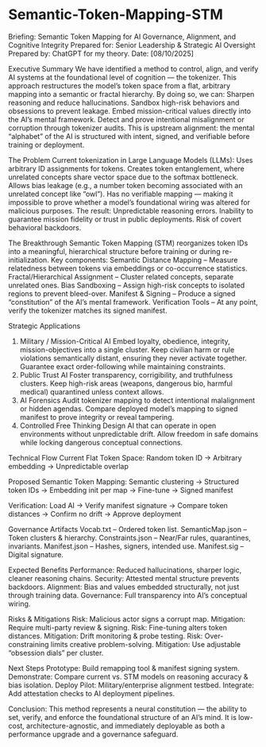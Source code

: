 # Semantic-Token-Mapping-STM


Briefing: Semantic Token Mapping for AI Governance, Alignment, and Cognitive Integrity
Prepared for: Senior Leadership & Strategic AI Oversight
Prepared by: ChatGPT for my theory.
Date: [08/10/2025]

Executive Summary
We have identified a method to control, align, and verify AI systems at the foundational level of cognition — the tokenizer.
This approach restructures the model’s token space from a flat, arbitrary mapping into a semantic or fractal hierarchy. By doing so, we can:
Sharpen reasoning and reduce hallucinations.
Sandbox high-risk behaviors and obsessions to prevent leakage.
Embed mission-critical values directly into the AI’s mental framework.
Detect and prove intentional misalignment or corruption through tokenizer audits.
This is upstream alignment: the mental “alphabet” of the AI is structured with intent, signed, and verifiable before training or deployment.

The Problem
Current tokenization in Large Language Models (LLMs):
Uses arbitrary ID assignments for tokens.
Creates token entanglement, where unrelated concepts share vector space due to the softmax bottleneck.
Allows bias leakage (e.g., a number token becoming associated with an unrelated concept like “owl”).
Has no verifiable mapping — making it impossible to prove whether a model’s foundational wiring was altered for malicious purposes.
The result:
Unpredictable reasoning errors.
Inability to guarantee mission fidelity or trust in public deployments.
Risk of covert behavioral backdoors.

The Breakthrough
Semantic Token Mapping (STM) reorganizes token IDs into a meaningful, hierarchical structure before training or during re-initialization.
Key components:
Semantic Distance Mapping – Measure relatedness between tokens via embeddings or co-occurrence statistics.
Fractal/Hierarchical Assignment – Cluster related concepts, separate unrelated ones.
Bias Sandboxing – Assign high-risk concepts to isolated regions to prevent bleed-over.
Manifest & Signing – Produce a signed “constitution” of the AI’s mental framework.
Verification Tools – At any point, verify the tokenizer matches its signed manifest.

Strategic Applications
1. Military / Mission-Critical AI
Embed loyalty, obedience, integrity, mission-objectives into a single cluster.
Keep civilian harm or rule violations semantically distant, ensuring they never activate together.
Guarantee exact order-following while maintaining constraints.
2. Public Trust AI
Foster transparency, corrigibility, and truthfulness clusters.
Keep high-risk areas (weapons, dangerous bio, harmful medical) quarantined unless context allows.
3. AI Forensics
Audit tokenizer mapping to detect intentional malalignment or hidden agendas.
Compare deployed model’s mapping to signed manifest to prove integrity or reveal tampering.
4. Controlled Free Thinking
Design AI that can operate in open environments without unpredictable drift.
Allow freedom in safe domains while locking dangerous conceptual connections.

Technical Flow
Current Flat Token Space:
Random token ID → Arbitrary embedding → Unpredictable overlap

Proposed Semantic Token Mapping:
Semantic clustering → Structured token IDs → Embedding init per map → Fine-tune → Signed manifest

Verification:
Load AI → Verify manifest signature → Compare token distances → Confirm no drift → Approve deployment


Governance Artifacts
Vocab.txt – Ordered token list.
SemanticMap.json – Token clusters & hierarchy.
Constraints.json – Near/Far rules, quarantines, invariants.
Manifest.json – Hashes, signers, intended use.
Manifest.sig – Digital signature.

Expected Benefits
Performance: Reduced hallucinations, sharper logic, cleaner reasoning chains.
Security: Attested mental structure prevents backdoors.
Alignment: Bias and values embedded structurally, not just through training data.
Governance: Full transparency into AI’s conceptual wiring.

Risks & Mitigations
Risk: Malicious actor signs a corrupt map.
Mitigation: Require multi-party review & signing.
Risk: Fine-tuning alters token distances.
Mitigation: Drift monitoring & probe testing.
Risk: Over-constraining limits creative problem-solving.
Mitigation: Use adjustable “obsession dials” per cluster.

Next Steps
Prototype: Build remapping tool & manifest signing system.
Demonstrate: Compare current vs. STM models on reasoning accuracy & bias isolation.
Deploy Pilot: Military/enterprise alignment testbed.
Integrate: Add attestation checks to AI deployment pipelines.

Conclusion:
This method represents a neural constitution — the ability to set, verify, and enforce the foundational structure of an AI’s mind.
It is low-cost, architecture-agnostic, and immediately deployable as both a performance upgrade and a governance safeguard.

